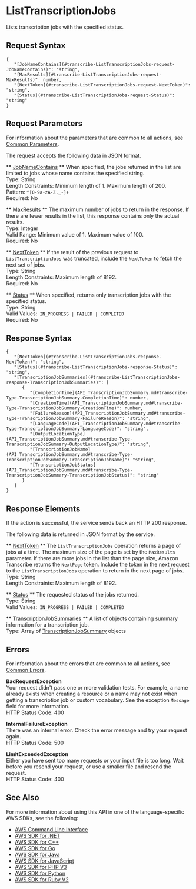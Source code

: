 # ListTranscriptionJobs<a name="API_ListTranscriptionJobs"></a>

Lists transcription jobs with the specified status\.

## Request Syntax<a name="API_ListTranscriptionJobs_RequestSyntax"></a>

```
{
   "[JobNameContains](#transcribe-ListTranscriptionJobs-request-JobNameContains)": "string",
   "[MaxResults](#transcribe-ListTranscriptionJobs-request-MaxResults)": number,
   "[NextToken](#transcribe-ListTranscriptionJobs-request-NextToken)": "string",
   "[Status](#transcribe-ListTranscriptionJobs-request-Status)": "string"
}
```

## Request Parameters<a name="API_ListTranscriptionJobs_RequestParameters"></a>

For information about the parameters that are common to all actions, see [Common Parameters](CommonParameters.md)\.

The request accepts the following data in JSON format\.

 ** [JobNameContains](#API_ListTranscriptionJobs_RequestSyntax) **   <a name="transcribe-ListTranscriptionJobs-request-JobNameContains"></a>
When specified, the jobs returned in the list are limited to jobs whose name contains the specified string\.  
Type: String  
Length Constraints: Minimum length of 1\. Maximum length of 200\.  
Pattern: `^[0-9a-zA-Z._-]+`   
Required: No

 ** [MaxResults](#API_ListTranscriptionJobs_RequestSyntax) **   <a name="transcribe-ListTranscriptionJobs-request-MaxResults"></a>
The maximum number of jobs to return in the response\. If there are fewer results in the list, this response contains only the actual results\.  
Type: Integer  
Valid Range: Minimum value of 1\. Maximum value of 100\.  
Required: No

 ** [NextToken](#API_ListTranscriptionJobs_RequestSyntax) **   <a name="transcribe-ListTranscriptionJobs-request-NextToken"></a>
If the result of the previous request to `ListTranscriptionJobs` was truncated, include the `NextToken` to fetch the next set of jobs\.  
Type: String  
Length Constraints: Maximum length of 8192\.  
Required: No

 ** [Status](#API_ListTranscriptionJobs_RequestSyntax) **   <a name="transcribe-ListTranscriptionJobs-request-Status"></a>
When specified, returns only transcription jobs with the specified status\.  
Type: String  
Valid Values:` IN_PROGRESS | FAILED | COMPLETED`   
Required: No

## Response Syntax<a name="API_ListTranscriptionJobs_ResponseSyntax"></a>

```
{
   "[NextToken](#transcribe-ListTranscriptionJobs-response-NextToken)": "string",
   "[Status](#transcribe-ListTranscriptionJobs-response-Status)": "string",
   "[TranscriptionJobSummaries](#transcribe-ListTranscriptionJobs-response-TranscriptionJobSummaries)": [ 
      { 
         "[CompletionTime](API_TranscriptionJobSummary.md#transcribe-Type-TranscriptionJobSummary-CompletionTime)": number,
         "[CreationTime](API_TranscriptionJobSummary.md#transcribe-Type-TranscriptionJobSummary-CreationTime)": number,
         "[FailureReason](API_TranscriptionJobSummary.md#transcribe-Type-TranscriptionJobSummary-FailureReason)": "string",
         "[LanguageCode](API_TranscriptionJobSummary.md#transcribe-Type-TranscriptionJobSummary-LanguageCode)": "string",
         "[OutputLocationType](API_TranscriptionJobSummary.md#transcribe-Type-TranscriptionJobSummary-OutputLocationType)": "string",
         "[TranscriptionJobName](API_TranscriptionJobSummary.md#transcribe-Type-TranscriptionJobSummary-TranscriptionJobName)": "string",
         "[TranscriptionJobStatus](API_TranscriptionJobSummary.md#transcribe-Type-TranscriptionJobSummary-TranscriptionJobStatus)": "string"
      }
   ]
}
```

## Response Elements<a name="API_ListTranscriptionJobs_ResponseElements"></a>

If the action is successful, the service sends back an HTTP 200 response\.

The following data is returned in JSON format by the service\.

 ** [NextToken](#API_ListTranscriptionJobs_ResponseSyntax) **   <a name="transcribe-ListTranscriptionJobs-response-NextToken"></a>
The `ListTranscriptionJobs` operation returns a page of jobs at a time\. The maximum size of the page is set by the `MaxResults` parameter\. If there are more jobs in the list than the page size, Amazon Transcribe returns the `NextPage` token\. Include the token in the next request to the `ListTranscriptionJobs` operation to return in the next page of jobs\.  
Type: String  
Length Constraints: Maximum length of 8192\.

 ** [Status](#API_ListTranscriptionJobs_ResponseSyntax) **   <a name="transcribe-ListTranscriptionJobs-response-Status"></a>
The requested status of the jobs returned\.  
Type: String  
Valid Values:` IN_PROGRESS | FAILED | COMPLETED` 

 ** [TranscriptionJobSummaries](#API_ListTranscriptionJobs_ResponseSyntax) **   <a name="transcribe-ListTranscriptionJobs-response-TranscriptionJobSummaries"></a>
A list of objects containing summary information for a transcription job\.  
Type: Array of [TranscriptionJobSummary](API_TranscriptionJobSummary.md) objects

## Errors<a name="API_ListTranscriptionJobs_Errors"></a>

For information about the errors that are common to all actions, see [Common Errors](CommonErrors.md)\.

 **BadRequestException**   
Your request didn't pass one or more validation tests\. For example, a name already exists when creating a resource or a name may not exist when getting a transcription job or custom vocabulary\. See the exception `Message` field for more information\.  
HTTP Status Code: 400

 **InternalFailureException**   
There was an internal error\. Check the error message and try your request again\.  
HTTP Status Code: 500

 **LimitExceededException**   
Either you have sent too many requests or your input file is too long\. Wait before you resend your request, or use a smaller file and resend the request\.  
HTTP Status Code: 400

## See Also<a name="API_ListTranscriptionJobs_SeeAlso"></a>

For more information about using this API in one of the language\-specific AWS SDKs, see the following:
+  [AWS Command Line Interface](https://docs.aws.amazon.com/goto/aws-cli/transcribe-2017-10-26/ListTranscriptionJobs) 
+  [AWS SDK for \.NET](https://docs.aws.amazon.com/goto/DotNetSDKV3/transcribe-2017-10-26/ListTranscriptionJobs) 
+  [AWS SDK for C\+\+](https://docs.aws.amazon.com/goto/SdkForCpp/transcribe-2017-10-26/ListTranscriptionJobs) 
+  [AWS SDK for Go](https://docs.aws.amazon.com/goto/SdkForGoV1/transcribe-2017-10-26/ListTranscriptionJobs) 
+  [AWS SDK for Java](https://docs.aws.amazon.com/goto/SdkForJava/transcribe-2017-10-26/ListTranscriptionJobs) 
+  [AWS SDK for JavaScript](https://docs.aws.amazon.com/goto/AWSJavaScriptSDK/transcribe-2017-10-26/ListTranscriptionJobs) 
+  [AWS SDK for PHP V3](https://docs.aws.amazon.com/goto/SdkForPHPV3/transcribe-2017-10-26/ListTranscriptionJobs) 
+  [AWS SDK for Python](https://docs.aws.amazon.com/goto/boto3/transcribe-2017-10-26/ListTranscriptionJobs) 
+  [AWS SDK for Ruby V2](https://docs.aws.amazon.com/goto/SdkForRubyV2/transcribe-2017-10-26/ListTranscriptionJobs) 